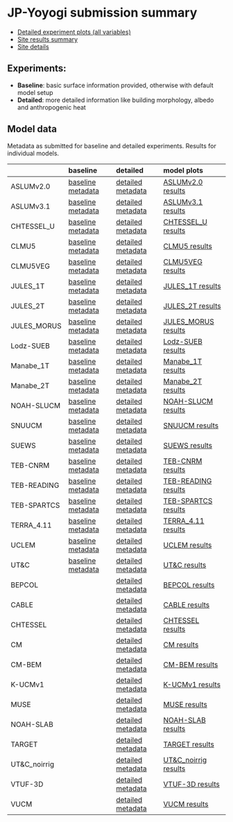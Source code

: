
# JP-Yoyogi submission summary

 - [Detailed experiment plots (all variables)](./detailed/index.md)
 - [Site results summary](./PLUMBER/index.md)
 - [Site details](https://urban-plumber.github.io/JP-Yoyogi/)

## Experiments: 

 - **Baseline**: basic surface information provided, otherwise with default model setup
 - **Detailed**: more detailed information like building morphology, albedo and anthropogenic heat

## Model data

Metadata as submitted for baseline and detailed experiments. Results for individual models.

|              | baseline                                                                   | detailed                                                                     | model plots                                     |
|:-------------|:---------------------------------------------------------------------------|:-----------------------------------------------------------------------------|:------------------------------------------------|
| ASLUMv2.0    | [baseline metadata](./ASLUMv2.0/ASLUMv2.0_JP-Yoyogi_baseline_attrs.md)     | [detailed metadata](./ASLUMv2.0/ASLUMv2.0_JP-Yoyogi_detailed_attrs.md)       | [ASLUMv2.0 results](./ASLUMv2.0/index.md)       |
| ASLUMv3.1    | [baseline metadata](./ASLUMv3.1/ASLUMv3.1_JP-Yoyogi_baseline_attrs.md)     | [detailed metadata](./ASLUMv3.1/ASLUMv3.1_JP-Yoyogi_detailed_attrs.md)       | [ASLUMv3.1 results](./ASLUMv3.1/index.md)       |
| CHTESSEL_U   | [baseline metadata](./CHTESSEL_U/CHTESSEL_U_JP-Yoyogi_baseline_attrs.md)   | [detailed metadata](./CHTESSEL_U/CHTESSEL_U_JP-Yoyogi_detailed_attrs.md)     | [CHTESSEL_U results](./CHTESSEL_U/index.md)     |
| CLMU5        | [baseline metadata](./CLMU5/CLMU5_JP-Yoyogi_baseline_attrs.md)             | [detailed metadata](./CLMU5/CLMU5_JP-Yoyogi_detailed_attrs.md)               | [CLMU5 results](./CLMU5/index.md)               |
| CLMU5VEG     | [baseline metadata](./CLMU5VEG/CLMU5VEG_JP-Yoyogi_baseline_attrs.md)       | [detailed metadata](./CLMU5VEG/CLMU5VEG_JP-Yoyogi_detailed_attrs.md)         | [CLMU5VEG results](./CLMU5VEG/index.md)         |
| JULES_1T     | [baseline metadata](./JULES_1T/JULES_1T_JP-Yoyogi_baseline_attrs.md)       | [detailed metadata](./JULES_1T/JULES_1T_JP-Yoyogi_detailed_attrs.md)         | [JULES_1T results](./JULES_1T/index.md)         |
| JULES_2T     | [baseline metadata](./JULES_2T/JULES_2T_JP-Yoyogi_baseline_attrs.md)       | [detailed metadata](./JULES_2T/JULES_2T_JP-Yoyogi_detailed_attrs.md)         | [JULES_2T results](./JULES_2T/index.md)         |
| JULES_MORUS  | [baseline metadata](./JULES_MORUS/JULES_MORUS_JP-Yoyogi_baseline_attrs.md) | [detailed metadata](./JULES_MORUS/JULES_MORUS_JP-Yoyogi_detailed_attrs.md)   | [JULES_MORUS results](./JULES_MORUS/index.md)   |
| Lodz-SUEB    | [baseline metadata](./Lodz-SUEB/Lodz-SUEB_JP-Yoyogi_baseline_attrs.md)     | [detailed metadata](./Lodz-SUEB/Lodz-SUEB_JP-Yoyogi_detailed_attrs.md)       | [Lodz-SUEB results](./Lodz-SUEB/index.md)       |
| Manabe_1T    | [baseline metadata](./Manabe_1T/Manabe_1T_JP-Yoyogi_baseline_attrs.md)     | [detailed metadata](./Manabe_1T/Manabe_1T_JP-Yoyogi_detailed_attrs.md)       | [Manabe_1T results](./Manabe_1T/index.md)       |
| Manabe_2T    | [baseline metadata](./Manabe_2T/Manabe_2T_JP-Yoyogi_baseline_attrs.md)     | [detailed metadata](./Manabe_2T/Manabe_2T_JP-Yoyogi_detailed_attrs.md)       | [Manabe_2T results](./Manabe_2T/index.md)       |
| NOAH-SLUCM   | [baseline metadata](./NOAH-SLUCM/NOAH-SLUCM_JP-Yoyogi_baseline_attrs.md)   | [detailed metadata](./NOAH-SLUCM/NOAH-SLUCM_JP-Yoyogi_detailed_attrs.md)     | [NOAH-SLUCM results](./NOAH-SLUCM/index.md)     |
| SNUUCM       | [baseline metadata](./SNUUCM/SNUUCM_JP-Yoyogi_baseline_attrs.md)           | [detailed metadata](./SNUUCM/SNUUCM_JP-Yoyogi_detailed_attrs.md)             | [SNUUCM results](./SNUUCM/index.md)             |
| SUEWS        | [baseline metadata](./SUEWS/SUEWS_JP-Yoyogi_baseline_attrs.md)             | [detailed metadata](./SUEWS/SUEWS_JP-Yoyogi_detailed_attrs.md)               | [SUEWS results](./SUEWS/index.md)               |
| TEB-CNRM     | [baseline metadata](./TEB-CNRM/TEB-CNRM_JP-Yoyogi_baseline_attrs.md)       | [detailed metadata](./TEB-CNRM/TEB-CNRM_JP-Yoyogi_detailed_attrs.md)         | [TEB-CNRM results](./TEB-CNRM/index.md)         |
| TEB-READING  | [baseline metadata](./TEB-READING/TEB-READING_JP-Yoyogi_baseline_attrs.md) | [detailed metadata](./TEB-READING/TEB-READING_JP-Yoyogi_detailed_attrs.md)   | [TEB-READING results](./TEB-READING/index.md)   |
| TEB-SPARTCS  | [baseline metadata](./TEB-SPARTCS/TEB-SPARTCS_JP-Yoyogi_baseline_attrs.md) | [detailed metadata](./TEB-SPARTCS/TEB-SPARTCS_JP-Yoyogi_detailed_attrs.md)   | [TEB-SPARTCS results](./TEB-SPARTCS/index.md)   |
| TERRA_4.11   | [baseline metadata](./TERRA_4.11/TERRA_4.11_JP-Yoyogi_baseline_attrs.md)   | [detailed metadata](./TERRA_4.11/TERRA_4.11_JP-Yoyogi_detailed_attrs.md)     | [TERRA_4.11 results](./TERRA_4.11/index.md)     |
| UCLEM        | [baseline metadata](./UCLEM/UCLEM_JP-Yoyogi_baseline_attrs.md)             | [detailed metadata](./UCLEM/UCLEM_JP-Yoyogi_detailed_attrs.md)               | [UCLEM results](./UCLEM/index.md)               |
| UT&C         | [baseline metadata](./UT&C/UT&C_JP-Yoyogi_baseline_attrs.md)               | [detailed metadata](./UT&C/UT&C_JP-Yoyogi_detailed_attrs.md)                 | [UT&C results](./UT&C/index.md)                 |
| BEPCOL       |                                                                            | [detailed metadata](./BEPCOL/BEPCOL_JP-Yoyogi_detailed_attrs.md)             | [BEPCOL results](./BEPCOL/index.md)             |
| CABLE        |                                                                            | [detailed metadata](./CABLE/CABLE_JP-Yoyogi_detailed_attrs.md)               | [CABLE results](./CABLE/index.md)               |
| CHTESSEL     |                                                                            | [detailed metadata](./CHTESSEL/CHTESSEL_JP-Yoyogi_detailed_attrs.md)         | [CHTESSEL results](./CHTESSEL/index.md)         |
| CM           |                                                                            | [detailed metadata](./CM/CM_JP-Yoyogi_detailed_attrs.md)                     | [CM results](./CM/index.md)                     |
| CM-BEM       |                                                                            | [detailed metadata](./CM-BEM/CM-BEM_JP-Yoyogi_detailed_attrs.md)             | [CM-BEM results](./CM-BEM/index.md)             |
| K-UCMv1      |                                                                            | [detailed metadata](./K-UCMv1/K-UCMv1_JP-Yoyogi_detailed_attrs.md)           | [K-UCMv1 results](./K-UCMv1/index.md)           |
| MUSE         |                                                                            | [detailed metadata](./MUSE/MUSE_JP-Yoyogi_detailed_attrs.md)                 | [MUSE results](./MUSE/index.md)                 |
| NOAH-SLAB    |                                                                            | [detailed metadata](./NOAH-SLAB/NOAH-SLAB_JP-Yoyogi_detailed_attrs.md)       | [NOAH-SLAB results](./NOAH-SLAB/index.md)       |
| TARGET       |                                                                            | [detailed metadata](./TARGET/TARGET_JP-Yoyogi_detailed_attrs.md)             | [TARGET results](./TARGET/index.md)             |
| UT&C_noirrig |                                                                            | [detailed metadata](./UT&C_noirrig/UT&C_noirrig_JP-Yoyogi_detailed_attrs.md) | [UT&C_noirrig results](./UT&C_noirrig/index.md) |
| VTUF-3D      |                                                                            | [detailed metadata](./VTUF-3D/VTUF-3D_JP-Yoyogi_detailed_attrs.md)           | [VTUF-3D results](./VTUF-3D/index.md)           |
| VUCM         |                                                                            | [detailed metadata](./VUCM/VUCM_JP-Yoyogi_detailed_attrs.md)                 | [VUCM results](./VUCM/index.md)                 |

